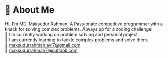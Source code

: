 # 💫 About Me
Hi, I'm MD. Maksudur Rahman. A Passionate competitive programmer with a knack for solving complex problems. Always up for a coding challenge!<br>🔭 I’m currently working on problem solving and personal project.<br>🌱 I am currently learning to tackle complex problems and solve them.<br>📧 maksudurrahman.avi7@gmail.com <br> 📧 maksudurrahman7@outlook.com
